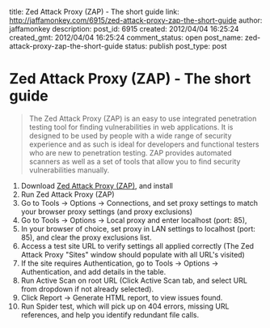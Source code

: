 title: Zed Attack Proxy (ZAP) - The short guide
link: http://jaffamonkey.com/6915/zed-attack-proxy-zap-the-short-guide
author: jaffamonkey
description: 
post_id: 6915
created: 2012/04/04 16:25:24
created_gmt: 2012/04/04 16:25:24
comment_status: open
post_name: zed-attack-proxy-zap-the-short-guide
status: publish
post_type: post

# Zed Attack Proxy (ZAP) - The short guide

> The Zed Attack Proxy (ZAP) is an easy to use integrated penetration testing tool for finding vulnerabilities in web applications. It is designed to be used by people with a wide range of security experience and as such is ideal for developers and functional testers who are new to penetration testing. ZAP provides automated scanners as well as a set of tools that allow you to find security vulnerabilities manually.

  1. Download [Zed Attack Proxy (ZAP)](https://www.owasp.org/index.php/OWASP_Zed_Attack_Proxy_Project), and install
  2. Run Zed Attack Proxy (ZAP)
  3. Go to Tools -> Options -> Connections, and set proxy settings to match your browser proxy settings (and proxy exclusions)
  4. Go to Tools -> Options -> Local proxy and enter localhost (port: 85),
  5. In your browser of choice, set proxy in LAN settings to localhost (port: 85), and clear the proxy exclusions list.
  6. Access a test site URL to verify settings all applied correctly (The Zed Attack Proxy "Sites" window should populate with all URL's visited)
  7. If the site requires Authentication, go to Tools -> Options -> Authentication, and add details in the table.
  8. Run Active Scan on root URL (Click Active Scan tab, and select URL from dropdown if not already selected).
  9. Click Report -> Generate HTML report, to view issues found.
  10. Run Spider test, which will pick up on 404 errors, missing URL references, and help you identify redundant file calls.